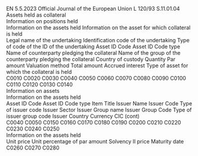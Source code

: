 EN  5.5.2023 Official Journal of the European Union L 120/93
 S.11.01.04  
Assets held as collateral  
Information on positions held  
Information on the assets held  Information on 
the asset for 
which collateral 
is held  
Legal name 
of the 
undertaking  Identification 
code of the 
undertaking  Type of code of 
the ID of the 
undertaking  Asset ID 
Code  Asset ID 
Code type  Name of 
counterparty 
pledging the 
collateral  Name of the 
group of the 
counterparty 
pledging the 
collateral  Country 
of 
custody  Quantity  Par 
amount  Valuation 
method  Total 
amount  Accrued 
interest  Type of asset for 
which the 
collateral is held  
C0010  C0020  C0030  C0040  C0050  C0060  C0070  C0080  C0090  C0100  C0110  C0120  C0130  C0140  
Information on assets  
Information on the assets held  
Asset ID 
Code  Asset ID 
Code type  Item Title  Issuer 
Name  Issuer 
Code  Type of 
issuer code  Issuer Sector  Issuer Group 
name  Issuer Group 
Code  Type of issuer 
group code  Issuer 
Country  Currency  CIC  (cont)  
C0040  C0050  C0150  C0160  C0170  C0180  C0190  C0200  C0210  C0220  C0230  C0240  C0250  
Information on the assets held  
Unit price  Unit 
percentage 
of par 
amount 
Solvency II 
price  Maturity 
date  
C0260  C0270  C0280